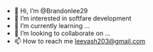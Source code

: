 - 👋 Hi, I’m @Brandonlee29
- 👀 I’m interested in softfare development
- 🌱 I’m currently learning ...
- 💞️ I’m looking to collaborate on ...
- 📫 How to reach me leevash203@gmail.com

<!---
Brandonlee29/Brandonlee29 is a ✨ special ✨ repository because its `README.md` (this file) appears on your GitHub profile.
You can click the Preview link to take a look at your changes.
--->
